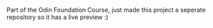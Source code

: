 Part of the Odin Foundation Course, just made this project a seperate repository so it has a live preview :)
